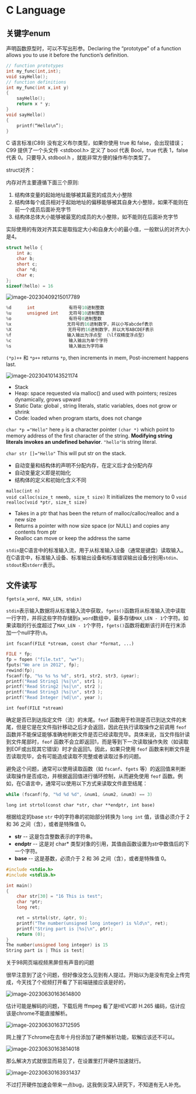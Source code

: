# C Language

## 关键字enum

声明函数原型时，可以不写出形参。Declaring the “prototype” of a  function allows you to use it  before the function’s definition.

```c
// function prototypes
int my_func(int,int);
void sayHello();
// function definitions
int my_func(int x,int y)
{
    sayHello();
    return x * y;
}
void sayHello()
{
	printf(“Hello\n”);
}
```

C 语言标准(C89) 没有定义布尔类型，如果你使用 true 和 false，会出现错误；C99 提供了一个头文件 <stdbool.h> 定义了 bool 代表 Bool，true 代表 1，false 代表 0。只要导入 stdbool.h ，就能非常方便的操作布尔类型了。

struct对齐：

内存对齐主要遵循下面三个原则:

1. 结构体变量的起始地址能够被其最宽的成员大小整除
2. 结构体每个成员相对于起始地址的偏移能够被其自身大小整除，如果不能则在前一个成员后面补充字节
3. 结构体总体大小能够被最宽的成员的大小整除，如不能则在后面补充字节 

实际使用的有效对齐其实是取指定大小和自身大小的最小值，一般默认的对齐大小是4。 

```c
struct hello { 
    int a; 
    char b;
    short c; 
    char *d; 
    char e;
}; 
sizeof(hello) = 16
```

![image-20230409215017789](static/image-20230409215017789.png)

```c
%d      int             有符号10进制整数
%u      unsigned int    无符号10进制整数
%o                      有符号8进制整数
%x 　　                 无符号的16进制数字，并以小写abcdef表示
%X 　                   无符号的16进制数字，并以大写ABCDEF表示
%f　　                  输入输出为浮点型 （%lf双精度浮点型）
%c                      输入输出为单个字符 
%s                      输入输出为字符串
```

`(*p)++` 和 `*p++` returns `*p`, then increments in mem, Post-increment happens last.

![image-20230410143521174](static/image-20230410143521174.png)

- Stack
- Heap: space requested via malloc() and used with pointers; resizes dynamically, grows upward
- Static Data: global , string literals, static variables, does not grow or shrink
- Code: loaded when program starts, does not change



`char *p ="Hello"` here `p` is a character pointer `(char *)` which point to memory address of the first character of the string. **Modifying string literals invokes an undefined behavior**. `"hello"`is string literal. 

`char str []="Hello"` This will put str on the stack.

- 自动变量和结构体的声明不分配内存，在定义后才会分配内存
- 自动变量定义即是初始化
- 结构体的定义和初始化含义不同

`malloc(int n)`		 
`void calloc(size_t nmemb, size_t size)`  It initializes the memory to 0
`void realloc(void *ptr, size_t size)`  		

- Takes in a ptr that has been the return of malloc/calloc/realloc and a new size
- Returns a pointer with now size space (or NULL)  and copies any contents from ptr
- Realloc can move or keep the address the same

`stdin`是C语言中的标准输入流，用于从标准输入设备（通常是键盘）读取输入。在C语言中，标准输入设备、标准输出设备和标准错误输出设备分别用`stdin`、`stdout`和`stderr`表示。

## 文件读写

`fgets(a_word, MAX_LEN, stdin)` 

`stdin`表示输入数据将从标准输入流中获取，`fgets()`函数将从标准输入流中读取一行字符，并将这些字符存储到`a_word`数组中，最多存储`MAX_LEN - 1`个字符。如果读取的行长度超过了`MAX_LEN - 1`个字符，`fgets()`函数将截断该行并在行末添加一个null字符`\0`。

`int fscanf(FILE *stream, const char *format, ...)`

```C
FILE * fp;
fp = fopen ("file.txt", "w+");
fputs("We are in 2012", fp);
rewind(fp);
fscanf(fp, "%s %s %s %d", str1, str2, str3, &year);
printf("Read String1 |%s|\n", str1 );
printf("Read String2 |%s|\n", str2 );
printf("Read String3 |%s|\n", str3 );
printf("Read Integer |%d|\n", year );
```

`int feof(FILE *stream)`

确定是否已到达指定文件（流）的末尾。`feof` 函数用于检测是否已到达文件的末尾，但是它是在文件指针移动之后才会返回，因此在执行读取操作之前调用 `feof` 函数并不能保证能够准确地判断文件是否已经读取完毕。具体来说，当文件指针读到文件尾部时，`feof` 函数不会立即返回1，而是等到下一次读取操作失败（如读取到EOF或出现其它错误）时才会返回1。因此，如果只使用 `feof` 函数来判断文件是否读取完毕，会有可能造成读取不完整或者读取过多的问题。

避免这个问题，通常可以使用读取函数（如 `fscanf`、`fgets` 等）的返回值来判断读取操作是否成功，并根据返回值进行循环控制，从而避免使用 `feof` 函数。例如，在C语言中，通常可以使用以下方式来读取文件直至结尾：

```c
while (fscanf(fp, "%d %d %d", &num1, &num2, &num3) == 3)  
```

`long int strtol(const char *str, char **endptr, int base)`

根据给定的base `str` 中的字符串的初始部分转换为 `long int` 值，该值必须介于 2 和 36 之间（含），或者是特殊值 0。

- **str** -- 这是包含整数表示的字符串。
- **endptr** -- 这是对 char* 类型对象的引用，其值由函数设置为*str*中数值后的下一个字符。
- **base** -- 这是基数，必须介于 2 和 36 之间（含），或者是特殊值 0。

```C
#include <stdio.h>
#include <stdlib.h>

int main()
{
    char str[30] = "16 This is test";
    char *ptr;
    long ret;

    ret = strtol(str, &ptr, 9);
    printf("The number(unsigned long integer) is %ld\n", ret);
    printf("String part is |%s|\n", ptr);
    return (0);
}
The number(unsigned long integer) is 15
String part is | This is test|
```























































关于98网页端视频黑屏但有声音的问题

很早注意到了这个问题，但好像没怎么见到有人提过。开始以为是没有完全上传完成，今天找了个视频打开看了下前端链接应该是好的，

![image-20230630163614800](static/image-20230630163614800.png)

估计可能是解码的问题，下载后用 ffmpeg 看了是HEVC即 H.265 编码，估计应该是chrome不能直接解析。

![image-20230630163712595](static/image-20230630163712595.png)

网上搜了下chrome在去年十月份添加了硬件解析功能，软解应该还不可以。

![image-20230630163814018](static/image-20230630163814018.png)

那么解决方式就很显而易见了，在设置里打开硬件加速就行。

![image-20230630163931437](static/image-20230630163931437.png)

不过打开硬件加速会带来一点bug，这我倒没深入研究下，不知道有无人补充。
